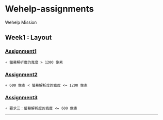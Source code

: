 # Wehelp-assignments
Wehelp Mission

## Week1 : Layout 
###  [Assignment1](https://wcsodw1.github.io/Wehelp-assignments/Assignment/Week1/Layout_Flexbox_PC_1920X1200.html)<br>
    + 螢幕解析度的寬度 > 1200 像素
###  [Assignment2](https://wcsodw1.github.io/Wehelp-assignments/Assignment/Week1/Layout_Flexbox_600-1200.html)<br>
    + 600 像素 < 螢幕解析度的寬度 <= 1200 像素
###  [Assignment3](https://wcsodw1.github.io/Wehelp-assignments/Assignment/Week1/Layout_Flexbox_SmallerThen600.html)<br>
    + 要求三：螢幕解析度的寬度 <= 600 像素

<hr/>
